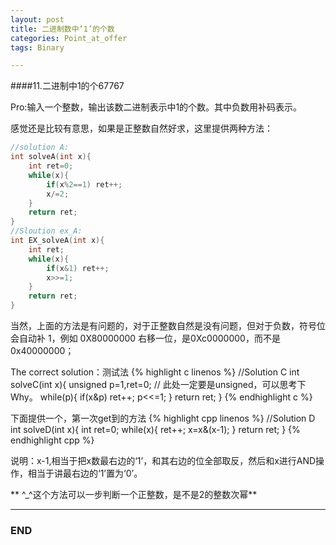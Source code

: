 ```yaml
---
layout: post
title: 二进制数中‘1’的个数
categories: Point_at_offer
tags: Binary

---
```



####11.二进制中1的个67767

Pro:输入一个整数，输出该数二进制表示中1的个数。其中负数用补码表示。

感觉还是比较有意思，如果是正整数自然好求，这里提供两种方法：

```cpp
//solution A:
int solveA(int x){
    int ret=0;
    while(x){
        if(x%2==1) ret++;
        x/=2;
    }
    return ret;
}
//Sloution ex_A:
int EX_solveA(int x){
    int ret;
    while(x){
        if(x&1) ret++;
        x>>=1;
    }
    return ret;
}
```
当然，上面的方法是有问题的，对于正整数自然是没有问题，但对于负数，符号位会自动补 1，例如 0X80000000 右移一位，是0Xc0000000，而不是0x40000000；

The correct solution：测试法
{% highlight c linenos %}
//Solution C
int solveC(int x){
    unsigned p=1,ret=0; // 此处一定要是unsigned，可以思考下Why。
    while(p){
        if(x&p) ret++;
        p<<=1;
    }
    return ret;
}
{% endhighlight c %}

下面提供一个，第一次get到的方法
{% highlight cpp linenos %}
//Solution D
int solveD(int x){
    int ret=0;
    while(x){
        ret++;
        x=x&(x-1);
    }
    return ret;
}
{% endhighlight cpp %}

说明：x-1,相当于把x数最右边的‘1’，和其右边的位全部取反，然后和x进行AND操作，相当于讲最右边的‘1’置为‘0’。

** \^_^这个方法可以一步判断一个正整数，是不是2的整数次幂**

---


### END